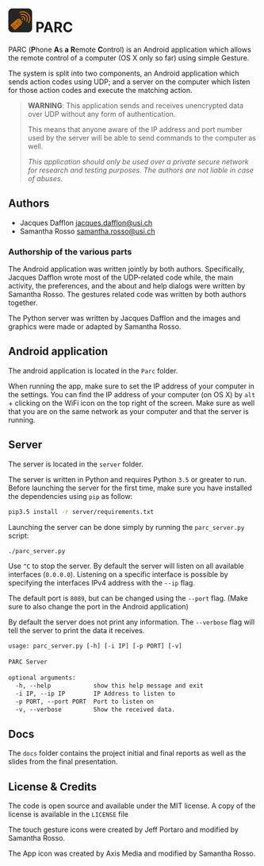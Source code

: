 # ![parc logo](https://github.com/Sauuman/parc/blob/master/Parc/app/src/main/res/mipmap-mdpi/ic_launcher.png?raw=true) PARC
PARC (**P**hone **A**s **a** **R**emote **C**ontrol) is an Android application which allows the remote control of a 
computer (OS X only so far) using simple Gesture.

The system is split into two components, an Android application which sends action codes using UDP; and a server on the 
computer which listen for those action codes and execute the matching action.

> **WARNING**: This application sends and receives unencrypted data over UDP without any form of authentication.
>
> This means that anyone aware of the IP address and port number used by the server will be able to send commands
> to the computer as well.
> 
> *This application should only be used over a private secure network for research and testing purposes.
The authors are not liable in case of abuses.*
 
## Authors
 * Jacques Dafflon <jacques.dafflon@usi.ch>
 * Samantha Rosso <samantha.rosso@usi.ch>
 
### Authorship of the various parts
The Android application was written jointly by both authors. Specifically, Jacques Dafflon wrote most of the UDP-related
code while, the main activity, the preferences, and the about and help dialogs were written by Samantha Rosso. The gestures
related code was written by both authors together.
 
The Python server was written by Jacques Dafflon and the images and graphics were made or adapted by Samantha Rosso.
 
## Android application
The android application is located in the `Parc` folder. 

When running the app, make sure to set the IP address of your computer in the settings. You can find the IP address of
your computer (on OS X) by `alt` + clicking on the WiFi icon on the top right of the screen.
Make sure as well that you are on the same network as your computer and that the server is running.

## Server
The server is located in the `server` folder.

The server is written in Python and requires Python `3.5` or greater to run.  Before launching the server for the first
time, make sure you have installed the dependencies using `pip` as follow:
 
 ```bash
 pip3.5 install -r server/requirements.txt
 ```
 
Launching the server can be done simply by running the `parc_server.py` script:
 ```bash
./parc_server.py
```

Use `^C` to stop the server.
By default the server will listen on all available interfaces (`0.0.0.0`). Listening on a specific interface is possible
by specifying the interfaces IPv4 address with the `--ip` flag.

The default port is `8089`, but can be changed using the `--port` flag. (Make sure to also change the port in the 
Android application)

By default the server does not print any information. The `--verbose` flag will tell the server to print the data it
receives.

```
usage: parc_server.py [-h] [-i IP] [-p PORT] [-v]

PARC Server

optional arguments:
  -h, --help            show this help message and exit
  -i IP, --ip IP        IP Address to listen to
  -p PORT, --port PORT  Port to listen on
  -v, --verbose         Show the received data.
```

## Docs
The `docs` folder contains the project initial and final reports as well as the slides from the final presentation.

## License & Credits

The code is open source and available under the MIT license. A copy of the license is available in the `LICENSE` file

The touch gesture icons were created by Jeff Portaro and modified by Samantha Rosso.

The App icon was created by Axis Media and modified by Samantha Rosso.

